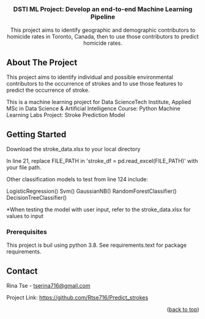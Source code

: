 <h3 align="center"> DSTI ML Project: Develop an end-to-end Machine Learning Pipeline</h3>

  <p align="center">
    This project aims to identify geographic and demographic contributors to homicide rates in Toronto, Canada, then to use those contributors to predict homicide rates. 
  </p>
</div>


<!-- ABOUT THE PROJECT -->
## About The Project

This project aims to identify individual and possible environmental contributors to the occurrence of strokes and to use those features to predict the occurrence of stroke. 

This is a machine learning project for Data ScienceTech Institute, Applied MSc in Data Science & Artificial Intelligence
Course: Python Machine Learning Labs
Project: Stroke Prediction Model

<!-- GETTING STARTED -->
## Getting Started

Download the stroke_data.xlsx to your local directory

In line 21, replace FILE_PATH in 'stroke_df = pd.read_excel(FILE_PATH)' with your file path.

Other classification models to test from line 124 include:

LogisticRegression()
Svm() GaussianNB() 
RandomForestClassifier() 
DecisionTreeClassifier()

*When testing the model with user input, refer to the stroke_data.xlsx for values to input
### Prerequisites

This project is buil using python 3.8.
See requirements.text for package requirements. 

<!-- CONTACT -->
## Contact

Rina Tse  - tserina716@gmail.com

Project Link: https://github.com/Rtse716/Predict_strokes

<p align="right">(<a href="#readme-top">back to top</a>)</p>

